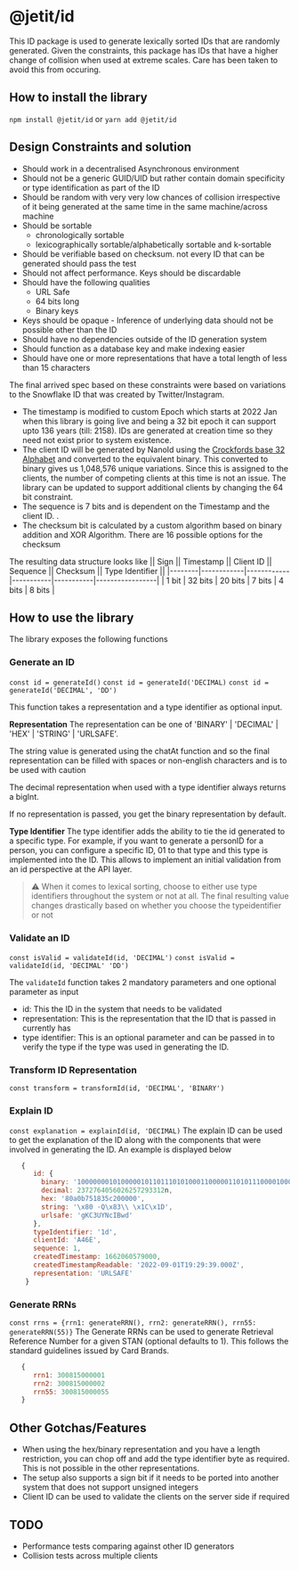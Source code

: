 # @jetit/id

This ID package is used to generate lexically sorted IDs that are randomly generated. Given the
constraints, this package has IDs that have a higher change of collision when used at extreme scales.
Care has been taken to avoid this from occuring. 

## How to install the library
`npm install @jetit/id` or `yarn add @jetit/id`

## Design Constraints and solution
- Should work in a decentralised Asynchronous environment
- Should not be a generic GUID/UID but rather contain domain specificity or type identification as part of the ID
- Should be random with very very low chances of collision irrespective of it being generated at the same time in the same machine/across machine 
- Should be sortable
    - chronologically sortable
    - lexicographically sortable/alphabetically sortable and k-sortable
- Should be verifiable based on checksum. not every ID that can be generated should pass the test
- Should not affect performance. Keys should be discardable
- Should have the following qualities
    - URL Safe
    - 64 bits long
    - Binary keys
- Keys should be opaque - Inference of underlying data should not be possible other than the ID
- Should have no dependencies outside of the ID generation system
- Should function as a database key and make indexing easier
- Should have one or more representations that have a total length of less than 15 characters

The final arrived spec based on these constraints were based on variations to the Snowflake ID that was created by Twitter/Instagram.

- The timestamp is modified to custom Epoch which starts at 2022 Jan when this library is going live and being a 32 bit epoch it can support upto 136 years (till: 2158). IDs are generated at creation time so they need not exist prior to system existence.
- The client ID will be generated by NanoId using the [Crockfords base 32 Alphabet](http://www.crockford.com/base32.html) and converted to the equivalent binary. This converted to binary gives us 1,048,576 unique variations. Since this is assigned to the clients, the number of competing clients at this time is not an issue. The library can be updated to support additional clients by changing the 64 bit constraint. 
- The sequence is 7 bits and is dependent on the Timestamp and the client ID. .
- The checksum bit is calculated by a custom algorithm based on binary addition and XOR Algorithm. There are 16 possible options for the checksum

The resulting data structure looks like
|| Sign || Timestamp || Client ID || Sequence || Checksum || Type Identifier ||
|--------|------------|------------|-----------|-----------|-----------------|
| 1 bit  | 32 bits    | 20 bits    | 7 bits    | 4 bits    | 8 bits          |


## How to use the library
The library exposes the following functions

### Generate an ID
`const id = generateId()`
`const id = generateId('DECIMAL)`
`const id = generateId('DECIMAL', 'DD')`

This function takes a representation and a type identifier as optional input. 

**Representation**
The representation can be one of 'BINARY' | 'DECIMAL' | 'HEX' | 'STRING' | 'URLSAFE'. 

The string value is generated using the chatAt function and so the final representation can be filled with spaces or non-english characters and is to be used with caution

The decimal representation when used with a type identifier always returns a bigInt.

If no representation is passed, you get the binary representation by default.

**Type Identifier**
The type identifier adds the ability to tie the id generated to a specific type. For example, if you want to generate a personID for a person, you can configure a specific ID, 01 to that type and this type is implemented into the ID. This allows to implement an initial validation from an id perspective at the API layer. 

> :warning: When it comes to lexical sorting, choose to either use type identifiers throughout the system or not at all. The final resulting value changes drastically based on whether you choose the typeidentifier or not

### Validate an ID
`const isValid = validateId(id, 'DECIMAL')`
`const isValid = validateId(id, 'DECIMAL' 'DD')`

The `validateId` function takes 2 mandatory parameters and one optional parameter as input

* id: This the ID in the system that needs to be validated
* representation: This is the representation that the ID that is passed in currently has
* type identifier: This is an optional parameter and can be passed in to verify the type if the type was used in generating the ID.

### Transform ID Representation
`const transform = transformId(id, 'DECIMAL', 'BINARY')`

### Explain ID
`const explanation = explainId(id, 'DECIMAL)`
The explain ID can be used to get the explanation of the ID along with the components that were involved in generating the ID. An example is displayed below

```javascript
   {
      id: {
        binary: '100000001010000010110111010100011000001101011100001000000001110000011101',
        decimal: 2372764056026257293312n,
        hex: '80a0b751835c200000',
        string: '\x80 ·Q\x83\\ \x1C\x1D',
        urlsafe: 'gKC3UYNcIBwd'
      },
      typeIdentifier: '1d',
      clientId: 'A46E',
      sequence: 1,
      createdTimestamp: 1662060579000,
      createdTimestampReadable: '2022-09-01T19:29:39.000Z',
      representation: 'URLSAFE'
    }
```

### Generate RRNs
`const rrns = {rrn1: generateRRN(), rrn2: generateRRN(), rrn55: generateRRN(55)}`
The Generate RRNs can be used to generate Retrieval Reference Number for a given STAN (optional defaults to 1). This follows the standard guidelines issued by Card Brands.

```javascript
   {
      rrn1: 300815000001
      rrn2: 300815000002
      rrn55: 300815000055
   }
```

## Other Gotchas/Features

* When using the hex/binary representation and you have a length restriction, you can chop off and add the type identifier byte as required. This is not possible in the other representations.
* The setup also supports a sign bit if it needs to be ported into another system that does not support unsigned integers
* Client ID can be used to validate the clients on the server side if required

## TODO

* Performance tests comparing against other ID generators
* Collision tests across multiple clients
